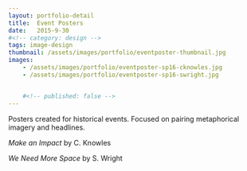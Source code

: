 ```yaml
---
layout: portfolio-detail
title:  Event Posters
date:   2015-9-30
#<!-- category: design -->
tags: image-design
thumbnail: /assets/images/portfolio/eventposter-thumbnail.jpg
images:
    - /assets/images/portfolio/eventposter-sp16-cknowles.jpg
    - /assets/images/portfolio/eventposter-sp16-swright.jpg


    #<!-- published: false -->
---
```


Posters created for historical events. Focused on pairing metaphorical imagery and headlines.  

*Make an Impact* by C. Knowles

*We Need More Space* by S. Wright
